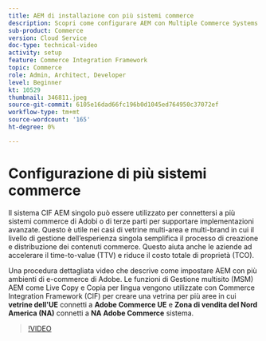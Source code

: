```yaml
---
title: AEM di installazione con più sistemi commerce
description: Scopri come configurare AEM con Multiple Commerce Systems. Questo consente ai progetti di supportare un singolo livello di gestione delle esperienze che si connette a più backend di Adobe o di terze parti per vetrine multi-brand e multiregione.
sub-product: Commerce
version: Cloud Service
doc-type: technical-video
activity: setup
feature: Commerce Integration Framework
topic: Commerce
role: Admin, Architect, Developer
level: Beginner
kt: 10529
thumbnail: 346811.jpeg
source-git-commit: 6105e16dad66fc196b0d1045ed764950c37072ef
workflow-type: tm+mt
source-wordcount: '165'
ht-degree: 0%

---
```



# Configurazione di più sistemi commerce

Il sistema CIF AEM singolo può essere utilizzato per connettersi a più sistemi commerce di Adobi o di terze parti per supportare implementazioni avanzate. Questo è utile nei casi di vetrine multi-area e multi-brand in cui il livello di gestione dell’esperienza singola semplifica il processo di creazione e distribuzione dei contenuti commerce. Questo aiuta anche le aziende ad accelerare il time-to-value (TTV) e riduce il costo totale di proprietà (TCO).

Una procedura dettagliata video che descrive come impostare AEM con più ambienti di e-commerce di Adobe. Le funzioni di Gestione multisito (MSM) AEM come Live Copy e Copia per lingua vengono utilizzate con Commerce Integration Framework (CIF) per creare una vetrina per più aree in cui __vetrine dell&#39;UE__ connetti a __Adobe Commerce UE__ e __Zona di vendita del Nord America (NA)__ connetti a __NA Adobe Commerce__ sistema.

>[!VIDEO](https://video.tv.adobe.com/v/346811/?quality=12&learn=on)
